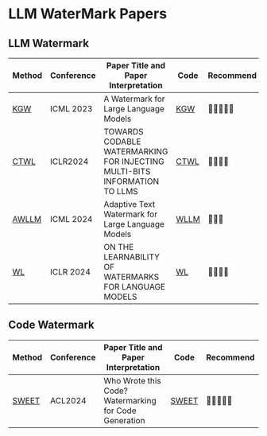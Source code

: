 # LLM WaterMark Papers

## LLM Watermark 

Method|Conference|Paper Title and Paper Interpretation|Code|Recommend  
-----|----|----|-----|-----
|[KGW](https://arxiv.org/abs/1907.0023) |ICML 2023|A Watermark for Large Language Models|[KGW](https://github.com/jwkirchenbauer/lm-watermarking)|🌟🌟🌟🌟🌟  
|[CTWL](https://arxiv.org/pdf/2307.15992)|ICLR2024|TOWARDS CODABLE WATERMARKING FOR INJECTING MULTI-BITS INFORMATION TO LLMS|[CTWL](https://github.com/lancopku/codable-watermarking-for-llm)|🌟🌟🌟🌟
|[AWLLM](https://arxiv.org/pdf/2401.13927) |ICML 2024|Adaptive Text Watermark for Large Language Models|[WLLM](https://github.com/yepengliu/adaptive-text-watermark)|🌟🌟🌟
|[WL](https://arxiv.org/pdf/2401.13927) |ICLR 2024|ON THE LEARNABILITY OF WATERMARKS FOR LANGUAGE MODELS|[WL](https://github.com/chenchenygu/watermark-learnability)|🌟🌟🌟🌟



## Code Watermark  
Method|Conference|Paper Title and Paper Interpretation|Code|Recommend  
-----|----|----|-----|-----  
|[SWEET](https://arxiv.org/pdf/2305.15060) |ACL2024|Who Wrote this Code? Watermarking for Code Generation|[SWEET](https://github.com/hongcheki/sweet-watermark)|🌟🌟🌟🌟🌟  
